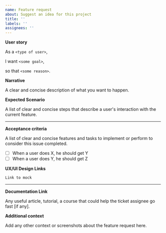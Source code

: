 ```yaml
---
name: Feature request
about: Suggest an idea for this project
title: ''
labels: ''
assignees: ''
---
```


**User story**

<!--
A user story is the smallest unit of work in an agile framework. It’s an end goal, not a feature, expressed from the software user’s perspective.

A user story is an informal, general explanation of a software feature written from the perspective of the end user or customer.

The purpose of a user story is to articulate how a piece of work will deliver a particular value back to the customer. Note that "customers" don't have to be external end users in the traditional sense, they can also be internal customers or colleagues within your organization who depend on your team.

(Atlassian, https://www.atlassian.com/agile/project-management/user-stories)
-->

As a `<type of user>`,

<!-- Who are we building this for? -->

I want `<some goal>`,

<!-- What is it they’re actually trying to achieve? -->

so that `<some reason>`.

<!-- What’s the overall benefit they’re trying to achieve? -->

<!--
An example of a backend GraphQL mutation user story: enrol to a course.

As a learner,
I want to enrol on a course,
so that I can follow the material.
-->

**Narrative**

A clear and concise description of what you want to happen.

<!-- Optional -->

**Expected Scenario**

A list of clear and concise steps that describe a user's interaction with the current feature.

<!--
- The learner clicks on ENROLL CTA.
- A toast with the message " successfully enrolled" gets displayed in case of success
- A toast with the message "There was an issue enrolling the user" gets displayed in case of an error
-->

---

**Acceptance criteria**

<!-- Acceptance criteria help development teams define the boundaries of a user story, synchronizes with stakeholders, serves as a basis for writing tests and allow for accurate planning and estimation. -->

A list of clear and concise features and tasks to implement or perform to consider this issue completed.

- [ ] When a user does X, he should get Y
- [ ] When a user does Y, he should get Z
<!-- Optional -->

**UX/UI Design Links**

`Link to mock`

---

<!-- Optional -->

**Documentation Link**

Any useful article, tutorial, a course that could help the ticket assignee go fast [if any].

<!-- Optional -->

**Additional context**

Add any other context or screenshots about the feature request here.
